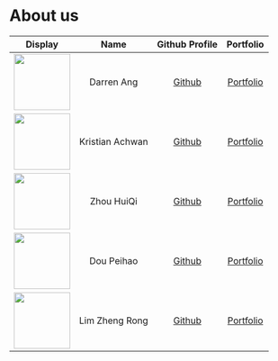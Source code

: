 # About us

Display |      Name       | Github Profile | Portfolio 
--------|:---------------:|:--------------:|:---------:
<img src="https://avatars.githubusercontent.com/u/15652564?v=4" width="100"/> | Darren Ang | [Github](https://github.com/darrenangwx) | [Portfolio](docs/team/darrenangwx.md)
<img src="https://avatars.githubusercontent.com/u/92352682?v=4" width="100"/> | Kristian Achwan | [Github](https://github.com/kristianachwan) | [Portfolio](docs/team/kristianachwan.md)
<img src="https://avatars.githubusercontent.com/u/88623728?v=4" width="100"/>  |Zhou HuiQi | [Github](https://github.com/stella1585) | [Portfolio](docs/team/zhouhuiqi.md)
<img src="https://avatars.githubusercontent.com/u/90822875?v=4" width="100"/>  |   Dou Peihao    | [Github](https://github.com/douph810975) | [Portfolio](docs/team/doupeihao.md)
<img src="https://avatars.githubusercontent.com/u/87852386?v=4" width="100"/> | Lim Zheng Rong | [Github](https://github.com/Zeno-Zr) | [Portfolio](docs/team/limzhengrong.md)
